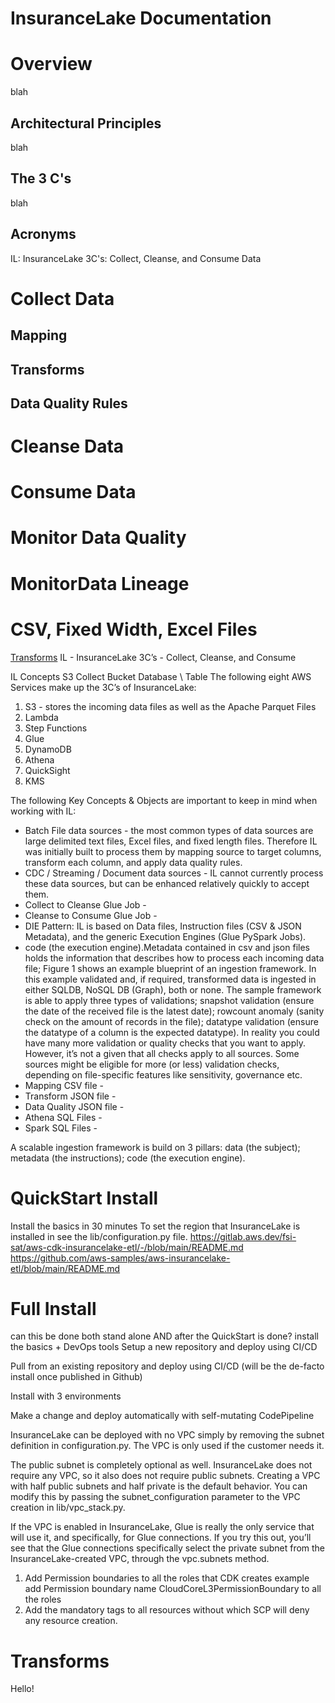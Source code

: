 
# InsuranceLake Documentation

# Overview
blah

## Architectural Principles
blah

## The 3 C's
blah

## Acronyms
IL: InsuranceLake
3C's: Collect, Cleanse, and Consume Data

# Collect Data

## Mapping

## Transforms

## Data Quality Rules

# Cleanse Data

# Consume Data

# Monitor Data Quality

# MonitorData Lineage

# CSV, Fixed Width, Excel Files

[Transforms](#Transforms)
IL - InsuranceLake
3C’s - Collect, Cleanse, and Consume

IL Concepts
S3 Collect Bucket Database \ Table
The following eight AWS Services make up the 3C’s of InsuranceLake:

1. S3 - stores the incoming data files as well as the Apache Parquet Files
2. Lambda
3. Step Functions
4. Glue
5. DynamoDB
6. Athena
7. QuickSight
8. KMS

The following Key Concepts & Objects are important to keep in mind when working with IL:

* Batch File data sources - the most common types of data sources are large delimited text files, Excel files, and fixed length files. Therefore IL was initially built to process them by mapping source to target columns, transform each column, and apply data quality rules. 
* CDC / Streaming / Document data sources - IL cannot currently process these data sources, but can be enhanced relatively quickly to accept them.
* Collect to Cleanse Glue Job - 
* Cleanse to Consume Glue Job - 
* DIE Pattern: IL is based on Data files, Instruction files (CSV & JSON Metadata), and the generic Execution Engines (Glue PySpark Jobs).
* code (the execution engine).Metadata contained in csv and json files holds the information that describes how to process each incoming data file;
    Figure 1 shows an example blueprint of an ingestion framework. In this example validated and, if required, transformed data is ingested in either SQLDB, NoSQL DB (Graph), both or none. The sample framework is able to apply three types of validations;
    snapshot validation (ensure the date of the received file is the latest date);
    rowcount anomaly (sanity check on the amount of records in the file);
    datatype validation (ensure the datatype of a column is the expected datatype).
    In reality you could have many more validation or quality checks that you want to apply. However, it’s not a given that all checks apply to all sources. Some sources might be eligible for more (or less) validation checks, depending on file-specific features like sensitivity, governance etc.
* Mapping CSV file -
* Transform JSON file -
* Data Quality JSON file -
* Athena SQL Files - 
* Spark SQL Files - 

A scalable ingestion framework is build on 3 pillars:
data (the subject);
metadata (the instructions);
code (the execution engine).

# QuickStart Install
Install the basics in 30 minutes
To set the region that InsuranceLake is installed in see the lib/configuration.py file.
https://gitlab.aws.dev/fsi-sat/aws-cdk-insurancelake-etl/-/blob/main/README.md
https://github.com/aws-samples/aws-insurancelake-etl/blob/main/README.md

# Full Install
can this be done both stand alone AND after the QuickStart is done?
install the basics + DevOps tools
Setup a new repository and deploy using CI/CD

Pull from an existing repository and deploy using CI/CD (will be the de-facto install once published in Github)

Install with 3 environments

Make a change and deploy automatically with self-mutating CodePipeline

InsuranceLake can be deployed with no VPC simply by removing the subnet definition in configuration.py. The VPC is only used if the customer needs it.

The public subnet is completely optional as well. InsuranceLake does not require any VPC, so it also does not require public subnets. Creating a VPC with half public subnets and half private is the default behavior. You can modify this by passing the subnet_configuration parameter to the VPC creation in lib/vpc_stack.py.

If the VPC is enabled in InsuranceLake, Glue is really the only service that will use it, and specifically, for Glue connections. If you try this out, you’ll see that the Glue connections specifically select the private subnet from the InsuranceLake-created VPC, through the vpc.subnets method.

1. Add Permission boundaries to all the roles that CDK creates example add Permission boundary name CloudCoreL3PermissionBoundary to all the roles 
2. Add the mandatory tags to all resources without which SCP will deny any resource creation.


# Transforms
Hello!
